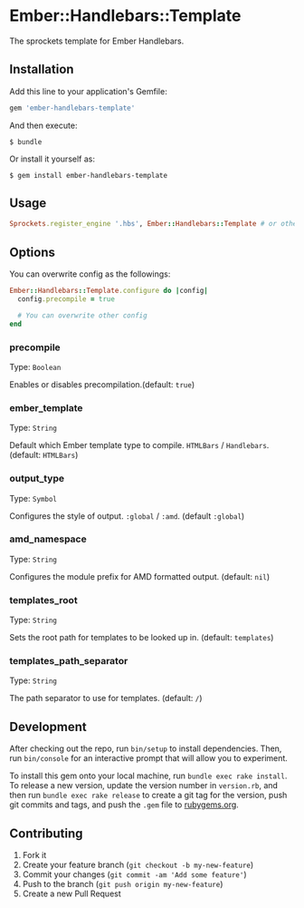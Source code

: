 # Ember::Handlebars::Template

The sprockets template for Ember Handlebars.

## Installation

Add this line to your application's Gemfile:

```ruby
gem 'ember-handlebars-template'
```

And then execute:

```
$ bundle
```

Or install it yourself as:

```
$ gem install ember-handlebars-template
```

## Usage

``` ruby
Sprockets.register_engine '.hbs', Ember::Handlebars::Template # or other extension which you like.
```

## Options

You can overwrite config as the followings:

``` ruby
Ember::Handlebars::Template.configure do |config|
  config.precompile = true

  # You can overwrite other config
end
```

### precompile

Type: `Boolean`

Enables or disables precompilation.(default: `true`)

### ember_template

Type: `String`

Default which Ember template type to compile. `HTMLBars` / `Handlebars`. (default: `HTMLBars`)

### output_type

Type: `Symbol`

Configures the style of output. `:global` / `:amd`. (default `:global`)

### amd_namespace

Type: `String`

Configures the module prefix for AMD formatted output. (default: `nil`)

### templates_root

Type: `String`

Sets the root path for templates to be looked up in. (default: `templates`)

### templates_path_separator

Type: `String`

The path separator to use for templates. (default: `/`)

## Development

After checking out the repo, run `bin/setup` to install dependencies. Then, run `bin/console` for an interactive prompt that will allow you to experiment.

To install this gem onto your local machine, run `bundle exec rake install`. To release a new version, update the version number in `version.rb`, and then run `bundle exec rake release` to create a git tag for the version, push git commits and tags, and push the `.gem` file to [rubygems.org](https://rubygems.org).

## Contributing

1. Fork it
2. Create your feature branch (`git checkout -b my-new-feature`)
3. Commit your changes (`git commit -am 'Add some feature'`)
4. Push to the branch (`git push origin my-new-feature`)
5. Create a new Pull Request
